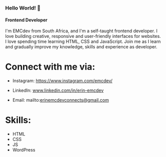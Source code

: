 ### Hello World! 👋
#### Frontend Developer
I'm EMCdev from South Africa, and I'm a self-taught frontend developer. I love building creative, responsive and user-friendly interfaces for websites. I love spending time learning HTML, CSS and JavaScript. Join me as I learn and gradually improve my knowledge, skills and experience as developer.

# Connect with me via: 

* Instagram:
https://www.instagram.com/emcdev/

* LinkedIn:
www.linkedin.com/in/erin-emcdev

* Email:
mailto:erinemcdevconnects@gmail.com 

# Skills: 
* HTML
* CSS
* JS
* WordPress
